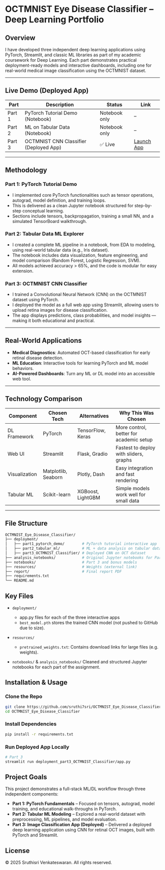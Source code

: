 # OCTMNIST Eye Disease Classifier – Deep Learning Portfolio

## Overview
I have developed three independent deep learning applications using PyTorch, Streamlit, and classic ML libraries as part of my academic coursework for Deep Learning. Each part demonstrates practical deployment-ready models and interactive dashboards, including one for real-world medical image classification using the OCTMNIST dataset.

---
## Live Demo (Deployed App)

| Part | Description                             | Status     | Link |
|------|-----------------------------------------|------------|------|
| Part 1 | PyTorch Tutorial Demo (Notebook)         | Notebook only | – |
| Part 2 | ML on Tabular Data (Notebook)            | Notebook only | – |
| Part 3 | OCTMNIST CNN Classifier (Deployed App)   | ✅ Live      | [Launch App](https://octmnist-classifier-fhxddfydazvlesy9ycqnzg.streamlit.app/) |

---
## Methodology

### Part 1: PyTorch Tutorial Demo
- I implemented core PyTorch functionalities such as tensor operations, autograd, model definition, and training loops.
- This is delivered as a clean Jupyter notebook structured for step-by-step conceptual learning.
- Sections include tensors, backpropagation, training a small NN, and a simulated TensorBoard walkthrough.

### Part 2: Tabular Data ML Explorer
- I created a complete ML pipeline in a notebook, from EDA to modeling, using real-world tabular data (e.g., Iris dataset).
- The notebook includes data visualization, feature engineering, and model comparison (Random Forest, Logistic Regression, SVM).
- All models achieved accuracy > 65%, and the code is modular for easy extension.

### Part 3: OCTMNIST CNN Classifier
- I trained a Convolutional Neural Network (CNN) on the OCTMNIST dataset using PyTorch.
- I deployed the model as a full web app using Streamlit, allowing users to upload retina images for disease classification.
- The app displays predictions, class probabilities, and model insights — making it both educational and practical.

---

## Real-World Applications
- **Medical Diagnostics**: Automated OCT-based classification for early retinal disease detection.
- **ML Education**: Interactive tools for learning PyTorch and ML model behaviors.
- **AI-Powered Dashboards**: Turn any ML or DL model into an accessible web tool.

---

## Technology Comparison

| Component        | Chosen Tech           | Alternatives              | Why This Was Chosen |
|------------------|------------------------|----------------------------|----------------------|
| DL Framework     | PyTorch                | TensorFlow, Keras          | More control, better for academic setup |
| Web UI           | Streamlit              | Flask, Gradio              | Fastest to deploy with sliders, graphs |
| Visualization    | Matplotlib, Seaborn    | Plotly, Dash               | Easy integration and fast rendering |
| Tabular ML       | Scikit-learn           | XGBoost, LightGBM          | Simple models work well for small data |

---

## File Structure
```bash
OCTMNIST_Eye_Disease_Classifier/
├── deployment/
│   ├── part1_pytorch_demo/        # PyTorch tutorial interactive app
│   ├── part2_tabular_ml/          # ML + data analysis on tabular data
│   ├── part3_OCTMNIST_Classifier/ # Deployed CNN on OCT dataset
├── analysis_notebooks/            # Original Jupyter notebooks for Part 1 & 2
├── notebooks/                     # Part 3 and bonus models
├── resources/                     # Weights (external link)
├── report/                        # Final report PDF
├── requirements.txt
└── README.md
```

## Key Files
- `deployment/` 
    - app.py files for each of the three interactive apps
    - `best_model.pth` stores the trained CNN model (not pushed to GitHub due to size).
- `resources/`
    - `pretrained_weights.txt`: Contains download links for large files (e.g. weights).

- `notebooks/` & `analysis_notebooks/` Cleaned and structured Jupyter notebooks for each part of the assignment.

## Installation & Usage
### Clone the Repo
```bash
git clone https://github.com/sruthi7sri/OCTMNIST_Eye_Disease_Classifier.git
cd OCTMNIST_Eye_Disease_Classifier
```
### Install Dependencies
```bash
pip install -r requirements.txt
```

### Run Deployed App Locally
```bash
# Part 3
streamlit run deployment_part3_OCTMNIST_Classifier/app.py
```

## Project Goals

This project demonstrates a full-stack ML/DL workflow through three independent components:

- **Part 1: PyTorch Fundamentals** – Focused on tensors, autograd, model training, and educational walk-throughs in PyTorch.
- **Part 2: Tabular ML Modeling** – Explored a real-world dataset with preprocessing, ML pipelines, and model evaluation.
- **Part 3: Image Classification App (Deployed)** – Delivered a deployed deep learning application using CNN for retinal OCT images, built with PyTorch and Streamlit.

## License
© 2025 Sruthisri Venkateswaran. All rights reserved.

